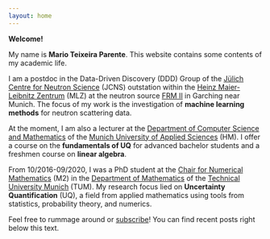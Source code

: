 ```yaml
---
layout: home
---
```


**Welcome!**

My name is **Mario Teixeira Parente**.
This website contains some contents of my academic life.

I am a postdoc in the Data-Driven Discovery (DDD) Group of the [Jülich Centre for Neutron Science](https://www.fz-juelich.de/jcns/EN/Home/home_node.html) (JCNS) outstation within the [Heinz Maier-Leibnitz Zentrum](https://mlz-garching.de/englisch.html) (MLZ) at the neutron source [FRM II](http://www.frm2.tum.de/en/) in Garching near Munich.
The focus of my work is the investigation of **machine learning methods** for neutron scattering data.

At the moment, I am also a lecturer at the [Department of Computer Science and Mathematics](https://www.cs.hm.edu/en/home/index.en.html) of the [Munich University of Applied Sciences](https://www.hm.edu/en/index.en.html) (HM).
I offer a course on the **fundamentals of UQ** for advanced bachelor students and a freshmen course on **linear algebra**.

From 10/2016-09/2020, I was a PhD student at the [Chair for Numerical Mathematics](https://www-m2.ma.tum.de/bin/view/Allgemeines/WebHomeEN) (M2) in the [Department of Mathematics](https://www.ma.tum.de/en) of the [Technical University Munich](https://www.tum.de/en) (TUM).
My research focus lied on **Uncertainty Quantification** (UQ), a field from applied mathematics using tools from statistics, probability theory, and numerics.

Feel free to rummage around or [subscribe](/feed.xml)! You can find recent posts right below this text.

